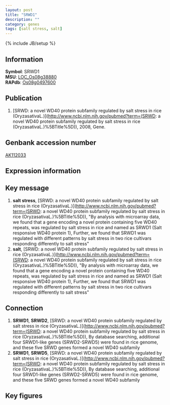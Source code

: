 ```yaml
---
layout: post
title: "SRWD1"
description: ""
category: genes
tags: [salt stress, salt]
---
```

{% include JB/setup %}

## Information
__Symbol__: SRWD1  
__MSU__: [LOC_Os08g38880](http://rice.plantbiology.msu.edu/cgi-bin/ORF_infopage.cgi?orf=LOC_Os08g38880)  
__RAPdb__: [Os08g0497600](http://rapdb.dna.affrc.go.jp/viewer/gbrowse_details/irgsp1?name=Os08g0497600)  

## Publication
1. [SRWD: a novel WD40 protein subfamily regulated by salt stress in rice (OryzasativaL.)](http://www.ncbi.nlm.nih.gov/pubmed?term=(SRWD: a novel WD40 protein subfamily regulated by salt stress in rice (OryzasativaL.)%5BTitle%5D)), 2008, Gene.

## Genbank accession number
[AK112033](http://www.ncbi.nlm.nih.gov/nuccore/AK112033)

## Expression information

## Key message
1. __salt stress__, [SRWD: a novel WD40 protein subfamily regulated by salt stress in rice (OryzasativaL.)](http://www.ncbi.nlm.nih.gov/pubmed?term=(SRWD: a novel WD40 protein subfamily regulated by salt stress in rice (OryzasativaL.)%5BTitle%5D)), "By analysis with microarray data, we found that a gene encoding a novel protein containing five WD40 repeats, was regulated by salt stress in rice and named as SRWD1 (Salt responsive WD40 protein 1), Further, we found that SRWD1 was regulated with different patterns by salt stress in two rice cultivars responding differently to salt stress"
2. __salt__, [SRWD: a novel WD40 protein subfamily regulated by salt stress in rice (OryzasativaL.)](http://www.ncbi.nlm.nih.gov/pubmed?term=(SRWD: a novel WD40 protein subfamily regulated by salt stress in rice (OryzasativaL.)%5BTitle%5D)), "By analysis with microarray data, we found that a gene encoding a novel protein containing five WD40 repeats, was regulated by salt stress in rice and named as SRWD1 (Salt responsive WD40 protein 1), Further, we found that SRWD1 was regulated with different patterns by salt stress in two rice cultivars responding differently to salt stress"

## Connection
1. __SRWD1__, __SRWD2__, [SRWD: a novel WD40 protein subfamily regulated by salt stress in rice (OryzasativaL.)](http://www.ncbi.nlm.nih.gov/pubmed?term=(SRWD: a novel WD40 protein subfamily regulated by salt stress in rice (OryzasativaL.)%5BTitle%5D)),  By database searching, additional four SRWD1-like genes (SRWD2-SRWD5) were found in rice genome, and these five SRWD genes formed a novel WD40 subfamily
2. __SRWD1__, __SRWD5__, [SRWD: a novel WD40 protein subfamily regulated by salt stress in rice (OryzasativaL.)](http://www.ncbi.nlm.nih.gov/pubmed?term=(SRWD: a novel WD40 protein subfamily regulated by salt stress in rice (OryzasativaL.)%5BTitle%5D)),  By database searching, additional four SRWD1-like genes (SRWD2-SRWD5) were found in rice genome, and these five SRWD genes formed a novel WD40 subfamily

## Key figures



